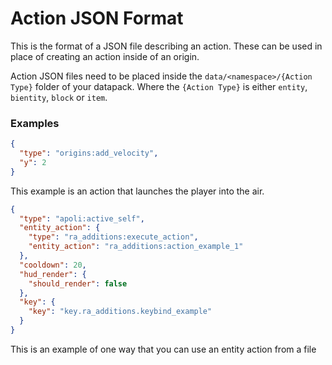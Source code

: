 # Action JSON Format
This is the format of a JSON file describing an action. These can be used in place of creating an action inside of an origin. 

Action JSON files need to be placed inside the `data/<namespace>/{Action Type}` folder of your datapack. Where the `{Action Type}` is either `entity`, `bientity`, `block` or `item`.
### Examples
```json
{
  "type": "origins:add_velocity",
  "y": 2
}
```
This example is an action that launches the player into the air.
```json
{
  "type": "apoli:active_self",
  "entity_action": {
    "type": "ra_additions:execute_action",
    "entity_action": "ra_additions:action_example_1"
  },
  "cooldown": 20,
  "hud_render": {
    "should_render": false
  },
  "key": {
    "key": "key.ra_additions.keybind_example"
  }
}
```
This is an example of one way that you can use an entity action from a file
